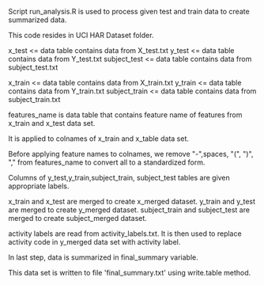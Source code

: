 Script run_analysis.R is used to process given test and train data to create
summarized data.

This code resides in UCI HAR Dataset folder.

x_test <= data table contains data from X_test.txt
y_test <= data table contains data from Y_test.txt
subject_test <= data table contains data from subject_test.txt

x_train <= data table contains data from X_train.txt
y_train <= data table contains data from Y_train.txt
subject_train <= data table contains data from subject_train.txt

features_name is data table that contains feature name of features from x_train and x_test data set.

It is applied to colnames of x_train and x_table data set.

Before applying feature names to colnames, we remove "-",spaces, "(", ")", "," from features_name to convert all to a standardized form.

Columns of y_test,y_train,subject_train, subject_test tables are given appropriate labels.

x_train and x_test are merged to create x_merged dataset.
y_train and y_test are merged to create y_merged dataset.
subject_train and subject_test are merged to create subject_merged dataset.

activity labels are read from activity_labels.txt.
It is then used to replace activity code in y_merged data set with activity label.

In last step, data is summarized in final_summary variable.

This data set is written to file 'final_summary.txt' using write.table method.

